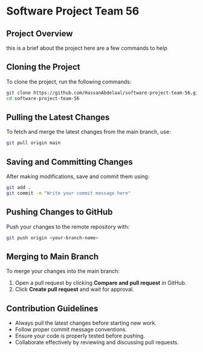 # Software Project Team 56

## Project Overview
this is a brief about the project 
here are a few commands to help
## Cloning the Project
To clone the project, run the following commands:
```sh
git clone https://github.com/HassanAbdelaal/software-project-team-56.git
cd software-project-team-56
```

## Pulling the Latest Changes
To fetch and merge the latest changes from the main branch, use:
```sh
git pull origin main
```

## Saving and Committing Changes
After making modifications, save and commit them using:
```sh
git add .
git commit -m "Write your commit message here"
```

## Pushing Changes to GitHub
Push your changes to the remote repository with:
```sh
git push origin <your-branch-name>
```

## Merging to Main Branch
To merge your changes into the main branch:
1. Open a pull request by clicking **Compare and pull request** in GitHub.
2. Click **Create pull request** and wait for approval.

## Contribution Guidelines
- Always pull the latest changes before starting new work.
- Follow proper commit message conventions.
- Ensure your code is properly tested before pushing.
- Collaborate effectively by reviewing and discussing pull requests.

